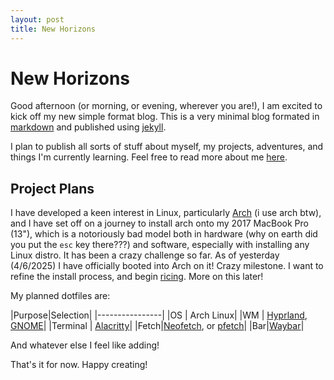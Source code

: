 ```yaml
---
layout: post
title: New Horizons
---
```


# New Horizons

Good afternoon (or morning, or evening, wherever you are!), I am excited to kick off my new simple format blog. This is a very minimal blog formated in [markdown](https://www.markdownguide.org/) and published using [jekyll](https://jekyllrb.com/).

I plan to publish all sorts of stuff about myself, my projects, adventures, and things I'm currently learning. Feel free to read more about me [here](/me).

## Project Plans
I have developed a keen interest in Linux, particularly [Arch](https://archlinux.org/) (i use arch btw), and I have set off on a journey to install arch onto my 2017 MacBook Pro (13"), which is a notoriously bad model both in hardware (why on earth did you put the `esc` key there???) and software, especially with installing any Linux distro. It has been a crazy challenge so far. As of yesterday (4/6/2025) I have officially booted into Arch on it! Crazy milestone. I want to refine the install process, and begin [ricing](https://excaliburzero.gitbooks.io/an-introduction-to-linux-ricing/content/ricing.html). More on this later! 

My planned dotfiles are:

|Purpose|Selection|
|----------------|
|OS | Arch Linux|
|WM | [Hyprland](https://github.com/hyprwm/Hyprland), [GNOME](https://www.gnome.org/)|
|Terminal | [Alacritty](https://github.com/alacritty/alacritty)|
|Fetch|[Neofetch](https://github.com/dylanaraps/neofetch), or [pfetch](https://github.com/dylanaraps/pfetch)|
|Bar|[Waybar](https://github.com/Alexays/Waybar)|

And whatever else I feel like adding!

That's it for now.
Happy creating! 